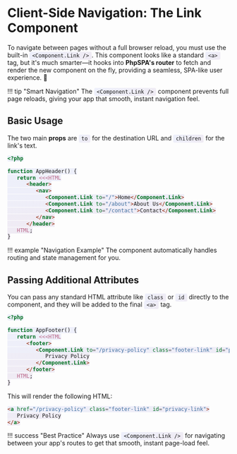 # Client-Side Navigation: The Link Component

<style>
code { background: linear-gradient(135deg, rgba(102, 126, 234, 0.1), rgba(118, 75, 162, 0.1)); padding: 2px 6px; border-radius: 3px; }
</style>

To navigate between pages without a full browser reload, you must use the built-in `<Component.Link />`. This component looks like a standard `<a>` tag, but it's much smarter—it hooks into **PhpSPA's router** to fetch and render the new component on the fly, providing a seamless, SPA-like user experience. 🚀

!!! tip "Smart Navigation"
    The `<Component.Link />` component prevents full page reloads, giving your app that smooth, instant navigation feel.

## Basic Usage

The two main **props** are `to` for the destination URL and `children` for the link's text.

```php
<?php

function AppHeader() {
   return <<<HTML
      <header>
         <nav>
            <Component.Link to="/">Home</Component.Link>
            <Component.Link to="/about">About Us</Component.Link>
            <Component.Link to="/contact">Contact</Component.Link>
         </nav>
      </header>
   HTML;
}
```

!!! example "Navigation Example"
    The component automatically handles routing and state management for you.

## Passing Additional Attributes

You can pass any standard HTML attribute like `class` or `id` directly to the component, and they will be added to the final `<a>` tag.

```php
<?php

function AppFooter() {
   return <<<HTML
      <footer>
         <Component.Link to="/privacy-policy" class="footer-link" id="privacy-link">
            Privacy Policy
         </Component.Link>
      </footer>
   HTML;
}
```

This will render the following HTML:

```html
<a href="/privacy-policy" class="footer-link" id="privacy-link">
   Privacy Policy
</a>
```

!!! success "Best Practice"
    Always use `<Component.Link />` for navigating between your app's routes to get that smooth, instant page-load feel.
